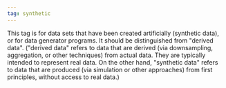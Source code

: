 ```yaml
---
tag: synthetic
---
```


This tag is for data sets that have been created artificially (synthetic data), or for data generator programs. It should be distinguished from "derived data".
("derived data" refers to data that are derived (via downsampling, aggregation, or other techniques) from actual data. They are typically intended to represent real data. On the other hand, "synthetic data" refers to data that are produced (via simulation or other approaches) from first principles, without access to real data.)
